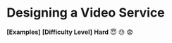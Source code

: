 # Designing a Video Service

**[Examples]**
**[Difficulty Level]**
**Hard** :innocent: :sweat: :fearful:
